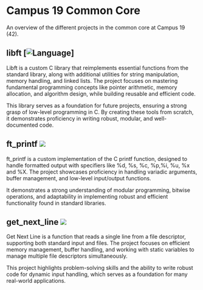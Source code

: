 # Campus 19 Common Core

An overview of the different projects in the common core at Campus 19 (42).

## libft [![Language](https://skillicons.dev/icons?i=c)]
Libft is a custom C library that reimplements essential functions from the standard library, along with additional utilities for string manipulation, memory handling, and linked lists. The project focuses on mastering fundamental programming concepts like pointer arithmetic, memory allocation, and algorithm design, while building reusable and efficient code.

This library serves as a foundation for future projects, ensuring a strong grasp of low-level programming in C. By creating these tools from scratch, it demonstrates proficiency in writing robust, modular, and well-documented code.

## ft_printf <img src="https://img.shields.io/github/languages/top/P-Claus/19-common-core/tree/main/ft_printf" />
ft_printf is a custom implementation of the C printf function, designed to handle formatted output with specifiers like %d, %s, %c, %p,%i, %u, %x and %X. The project showcases proficiency in handling variadic arguments, buffer management, and low-level input/output functions.

It demonstrates a strong understanding of modular programming, bitwise operations, and adaptability in implementing robust and efficient functionality found in standard libraries.

## get_next_line <img src="https://img.shields.io/github/languages/top/P-Claus/19-common-core/tree/main/get_next_line" />
Get Next Line is a function that reads a single line from a file descriptor, supporting both standard input and files. The project focuses on efficient memory management, buffer handling, and working with static variables to manage multiple file descriptors simultaneously.

This project highlights problem-solving skills and the ability to write robust code for dynamic input handling, which serves as a foundation for many real-world applications.

